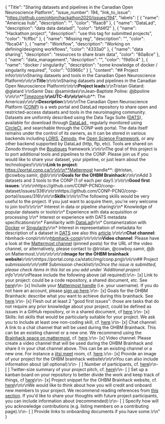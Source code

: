 {
  "Title": "Sharing datasets and pipelines in the Canadian Open Neuroscience Platform",
  "issue_number": 194,
  "link_to_issue": "https://github.com/ohbm/hackathon2020/issues/194",
  "labels": [
    {
      "name": "Americas hub",
      "description": "",
      "color": "ffaac8"
    },
    {
      "name": "DataLad",
      "description": "data data datalad!",
      "color": "bfd4f2"
    },
    {
      "name": "Hackathon project",
      "description": "use this tag for submitted projects",
      "color": "fcffbc"
    },
    {
      "name": "Missing reg",
      "description": "",
      "color": "fbca04"
    },
    {
      "name": "Workflow",
      "description": "Working on defining/designing workflows",
      "color": "4333a0"
    },
    {
      "name": "data sharing",
      "description": "resources to share brain data",
      "color": "80a8ce"
    },
    {
      "name": "data_management",
      "description": "",
      "color": "f9d0c4"
    },
    {
      "name": "docker / singularity",
      "description": "some knowledge of docker / singularity required",
      "color": "03966c"
    }
  ],
  "content": "## Project info\r\n\r\nSharing datasets and tools in the Canadian Open Neuroscience Platform\r\n\r\n**Title**:\r\n\r\nSharing datasets and pipelines in the Canadian Open Neuroscience Platform\r\n\r\n**Project leads**:\r\nTristan Glatard: @glatard \r\nSamir Das: @samirdas\r\nJean-Baptiste Poline: @jbpoline \r\n\r\n**[Timezone](https://github.com/ohbm/hackathon2020/blob/master/.github/ISSUE_TEMPLATE/handbooks/projects.md#timezone)**:\r\nUTC-4\r\n\r\n**Hub**: The Americas\r\n\r\n**Description**:\r\n\r\nThe Canadian Open Neuroscience Platform ([CONP](http://conp.ca)) is a web portal and DataLad repository to share open and restricted-access datasets and tools in the neuroimaging community. Datasets are uniformly described using the Data Tags Suite ([DATS](https://academic.oup.com/gigascience/article/9/2/giz165/5730051)), available for download through [DataLad ](http://www.datalad.org), regularly monitored using [CircleCI](http://circleci.com), and searchable through the CONP web portal. The data itself remains under the control of its owners, as it can be stored in various backends including [LORIS](http://loris.ca), [Zenodo](https://zenodo.org/), the [Open Science Framework](http://osf.io), or any other backend supported by DataLad (http, ftp, etc). Tools are shared on Zenodo through the [Boutiques](http://boutiques.github.io) framework.\r\n\r\nThe goal of this project is to port additional tools and pipelines to the CONP. Please join us if you would like to share your dataset, your pipeline, or just learn about the technologies!\r\n\r\n**Link to project**: https://portal.conp.ca/\r\n\r\n**Mattermost handle**: @tristan, @cowboy.samir, @jb\r\n\r\n**Goals for the OHBM Brainhack**\r\n\r\nAdd 3 datasets and 3 tools to the CONP (1 of each per day!).\r\n\r\n**Good first issues**: \r\n\r\nhttps://github.com/CONP-PCNO/conp-dataset/issues/336\r\n\r\nhttps://github.com/CONP-PCNO/conp-portal/issues/316\r\n\r\n**Skills**:\r\n\r\nThe following skills would be very useful to the project. If you just want to acquire them, you're very welcome to join too!\r\n\r\n* Interest in data or pipeline sharing\r\n* Knowledge of popular datasets or tools\r\n* Experience with data acquisition or processing \r\n* Interest or experience with DATS metadata specifications\r\n* Familiarity with [DataLad](http://www.datalad.org)\r\n* Containerization with [Docker](http://www.docker.com) or [Singularity](https://sylabs.io/docs/)\r\n* Interest in representation of metadata for description of a dataset in [DATS](https://github.com/biocaddie/DATS) see also this [article](https://www.nature.com/articles/sdata201759).\r\n\r\n**Chat channel**: hbmhack-conp\r\n\r\n[hbmhack-conp](https://mattermost.brainhack.org/brainhack/channels/conp)\r\n\r\n\r\n**Video channel**: Please have a look at the [Mattermost channel](https://mattermost.brainhack.org/brainhack/channels/hbmhack-conp) (pinned posts) for the URL of the video channel, or alternatively, please contact to @tristan, @cowboy.samir, @jb on Mattermost.\r\n\r\n<!--\r\n**Video channel**:\r\n\r\nWe are trying to be super careful about \"zoom bombing\" possibility.\r\nSo we want to avoid having links to video chats in \"public space\".\r\nWe suggest that you create a Jitsi or Zoom room and mention it in your text channel as \"pinned\" message or in the channel header.\r\n\r\n-->\r\n\r\n**Image for the OHBM brainhack website**\r\n\r\nhttps://portal.conp.ca/static/img/conp.png\r\n\r\n## Project submission\r\n\r\n## Submission checklist\r\n*Once the issue is submitted, please check items in this list as you add under 'Additional project info'*\r\n\r\nPlease include the following above (all required):\r\n-   [x] Link to your project: could be a code repository, a shared document, etc. See [here](https://github.com/ohbm/hackathon2020/blob/master/.github/ISSUE_TEMPLATE/handbooks/projects.md#link-to-project)\r\n-   [x] Include your [Mattermost handle](https://mattermost.brainhack.org/) (i.e. your username). If you do not have an account, please [sign up here](https://mattermost.brainhack.org/signup_email).\r\n-   [x] Goals for the OHBM Brainhack: describe what you want to achieve during this brainhack. See [here](https://github.com/ohbm/hackathon2020/blob/master/.github/ISSUE_TEMPLATE/handbooks/projects.md#goals).\r\n-   [x] Flesh out at least 2 \"good first issues\": those are tasks that do not require any prior knowledge about your project, could be defined as issues in a GitHub repository, or in a shared document, cf [here](https://github.com/ohbm/hackathon2020/blob/master/.github/ISSUE_TEMPLATE/handbooks/projects.md#onboarding-2-good-first-issues).\r\n-   [x] Skills: list skills that would be particularly suitable for your project. We ask you to include at least one non-coding skill, cf. [here](https://github.com/ohbm/hackathon2020/blob/master/.github/ISSUE_TEMPLATE/handbooks/projects.md#onboarding-skills).\r\n-   [x] Chat channel: A link to a chat channel that will be used during the OHBM Brainhack. This can be an existing channel or a new one. We recommend using the [Brainhack space on mattermost](https://mattermost.brainhack.org/), cf. [here](https://github.com/ohbm/hackathon2020/blob/master/.github/ISSUE_TEMPLATE/handbooks/projects.md#chat).\r\n-   [x] Video channel: Please create a video channel that will be used during the OHBM Brainhack and share it in your chat channel above. This can be an existing channel or a new one. For instance a [jitsi meet](https://meet.jit.si/) room, cf. [here](https://github.com/ohbm/hackathon2020/blob/master/.github/ISSUE_TEMPLATE/handbooks/projects.md#video-calls).\r\n-   [x] Provide an image of your project for the OHBM brainhack website\r\n\r\nYou can also include information about (all optional):\r\n-   [ ] Number of participants, cf. [here](https://github.com/ohbm/hackathon2020/blob/master/.github/ISSUE_TEMPLATE/handbooks/projects.md#participant-capacity)\r\n-   [ ] Twitter-size summary of your project pitch, cf. [here](https://github.com/ohbm/hackathon2020/blob/master/.github/ISSUE_TEMPLATE/handbooks/projects.md#twitter-size-summary-of-your-project-pitch)\r\n-   [ ] Set up a kanban board on your repository to better divide the work and keep track of things, cf [here](https://github.com/ohbm/hackathon2020/blob/master/.github/ISSUE_TEMPLATE/handbooks/projects.md#set-up-a-kanban-board)\r\n-   [x] Project snippet for the OHBM Brainhack website, cf. [here](https://github.com/ohbm/hackathon2020/blob/master/.github/ISSUE_TEMPLATE/handbooks/projects.md#project-snippet-for-the-ohbm-brainhack-website)\r\n\r\nWe would like to think about how you will credit and onboard new members to your project. We recommend reading references from [this section](https://github.com/ohbm/hackathon2020/blob/master/.github/ISSUE_TEMPLATE/handbooks/projects.md#credit-and-onboarding). If you'd like to share your thoughts with future project participants, you can include information about (recommended):\r\n-   [ ] Specify how will you acknowledge contributions (e.g. listing members on a contributing page).\r\n-   [ ] Provide links to onboarding documents if you have some.\r\n"
}
